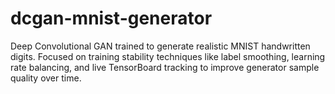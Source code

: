 # dcgan-mnist-generator
Deep Convolutional GAN trained to generate realistic MNIST handwritten digits. Focused on training stability techniques like label smoothing, learning rate balancing, and live TensorBoard tracking to improve generator sample quality over time.
